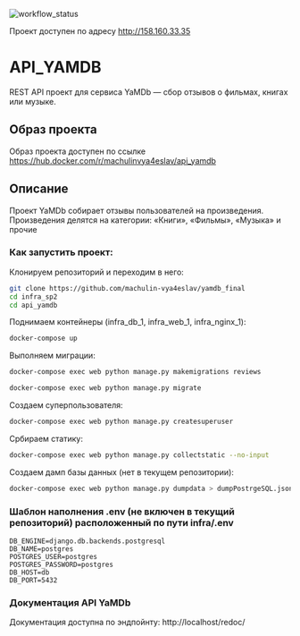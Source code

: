![workflow_status](https://github.com/machulin-vya4eslav/yamdb_final/actions/workflows/yamdb_workflow.yml/badge.svg)

Проект доступен по адресу http://158.160.33.35



# API_YAMDB
REST API проект для сервиса YaMDb — сбор отзывов о фильмах, книгах или музыке.

## Образ проекта
Образ проекта доступен по ссылке https://hub.docker.com/r/machulinvya4eslav/api_yamdb

## Описание

Проект YaMDb собирает отзывы пользователей на произведения.
Произведения делятся на категории: «Книги», «Фильмы», «Музыка» и прочие

### Как запустить проект:

Клонируем репозиторий и переходим в него:
```bash
git clone https://github.com/machulin-vya4eslav/yamdb_final
cd infra_sp2
cd api_yamdb
```

Поднимаем контейнеры (infra_db_1, infra_web_1, infra_nginx_1):
```bash
docker-compose up
```

Выполняем миграции:
```bash
docker-compose exec web python manage.py makemigrations reviews
```
```bash
docker-compose exec web python manage.py migrate
```

Создаем суперпользователя:
```bash
docker-compose exec web python manage.py createsuperuser
```

Србираем статику:
```bash
docker-compose exec web python manage.py collectstatic --no-input
```

Создаем дамп базы данных (нет в текущем репозитории):
```bash
docker-compose exec web python manage.py dumpdata > dumpPostrgeSQL.json
```

### Шаблон наполнения .env (не включен в текущий репозиторий) расположенный по пути infra/.env
```
DB_ENGINE=django.db.backends.postgresql
DB_NAME=postgres
POSTGRES_USER=postgres
POSTGRES_PASSWORD=postgres
DB_HOST=db
DB_PORT=5432
```

### Документация API YaMDb
Документация доступна по эндпойнту: http://localhost/redoc/